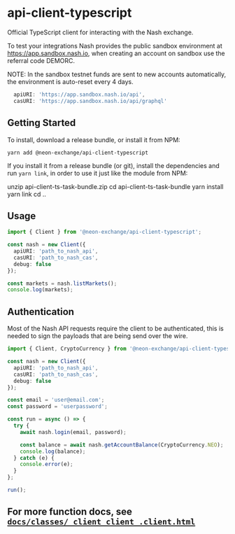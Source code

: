 # api-client-typescript

Official TypeScript client for interacting with the Nash exchange.

To test your integrations Nash provides the public sandbox environment at https://app.sandbox.nash.io, when creating an account on sandbox use the referral code DEMORC.

NOTE: In the sandbox testnet funds are sent to new accounts automatically, the environment is auto-reset every 4 days.

```typescript
  apiURI: 'https://app.sandbox.nash.io/api',
  casURI: 'https://app.sandbox.nash.io/api/graphql'
```

## Getting Started

To install, download a release bundle, or install it from NPM:

    yarn add @neon-exchange/api-client-typescript

If you install it from a release bundle (or git), install the dependencies and run `yarn link`, in order to
use it just like the module from NPM:

  unzip api-client-ts-task-bundle.zip
  cd api-client-ts-task-bundle
  yarn install
  yarn link
  cd ..


## Usage

```typescript
import { Client } from '@neon-exchange/api-client-typescript';

const nash = new Client({
  apiURI: 'path_to_nash_api',
  casURI: 'path_to_nash_cas',
  debug: false
});

const markets = nash.listMarkets();
console.log(markets);
```

## Authentication

Most of the Nash API requests require the client to be authenticated, this is needed to sign the payloads that are being send over the wire.

```typescript
import { Client, CryptoCurrency } from '@neon-exchange/api-client-typescript';

const nash = new Client({
  apiURI: 'path_to_nash_api',
  casURI: 'path_to_nash_cas',
  debug: false
});

const email = 'user@email.com';
const password = 'userpassword';

const run = async () => {
  try {
    await nash.login(email, password);

    const balance = await nash.getAccountBalance(CryptoCurrency.NEO);
    console.log(balance);
  } catch (e) {
    console.error(e);
  }
};

run();
```

## For more function docs, see [`docs/classes/_client_client_.client.html`](./classes/_client_client_.client.html)
